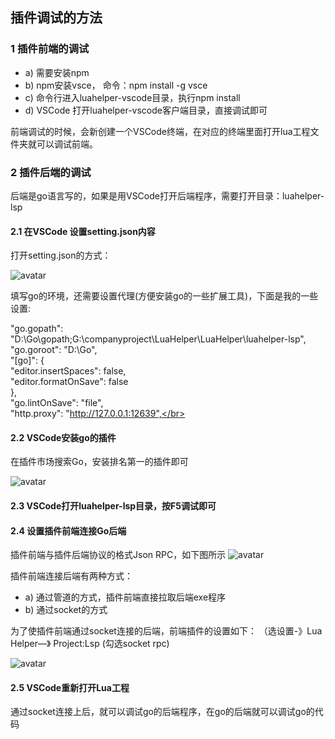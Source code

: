 ## 插件调试的方法
### 1 插件前端的调试
* a) 需要安装npm
* b) npm安装vsce， 命令：npm install -g vsce
* c) 命令行进入luahelper-vscode目录，执行npm install
* d) VSCode 打开luahelper-vscode客户端目录，直接调试即可

前端调试的时候，会新创建一个VSCode终端，在对应的终端里面打开lua工程文件夹就可以调试前端。

### 2 插件后端的调试
后端是go语言写的，如果是用VSCode打开后端程序，需要打开目录：luahelper-lsp

#### 2.1 在VSCode 设置setting.json内容
 打开setting.json的方式：
 
  ![avatar](https://raw.githubusercontent.com/Tencent/LuaHelper/master/images/Proxys.gif)
  
 填写go的环境，还需要设置代理(方便安装go的一些扩展工具)，下面是我的一些设置:
 

   "go.gopath": "D:\\Go\\gopath;G:\\companyproject\\LuaHelper\\LuaHelper\\luahelper-lsp", </br>
   "go.goroot": "D:\\Go",</br>
   "[go]": {</br>
        "editor.insertSpaces": false,</br>
        "editor.formatOnSave": false</br>
    },</br>
   "go.lintOnSave": "file",</br>
   "http.proxy": "http://127.0.0.1:12639",</br>
   
#### 2.2 VSCode安装go的插件
 在插件市场搜索Go，安装排名第一的插件即可

 ![avatar](https://raw.githubusercontent.com/Tencent/LuaHelper/master/images/debug/go.png)
 
#### 2.3 VSCode打开luahelper-lsp目录，按F5调试即可

#### 2.4 设置插件前端连接Go后端
插件前端与插件后端协议的格式Json RPC，如下图所示
![avatar](https://raw.githubusercontent.com/Tencent/LuaHelper/master/images/running.png)

插件前端连接后端有两种方式：
* a) 通过管道的方式，插件前端直接拉取后端exe程序
* b) 通过socket的方式

为了使插件前端通过socket连接的后端，前端插件的设置如下：
（选设置-》Lua Helper—》 Project:Lsp (勾选socket rpc)

 ![avatar](https://raw.githubusercontent.com/Tencent/LuaHelper/master/images/debug/socket.png)
 
 
 #### 2.5 VSCode重新打开Lua工程
 
通过socket连接上后，就可以调试go的后端程序，在go的后端就可以调试go的代码
